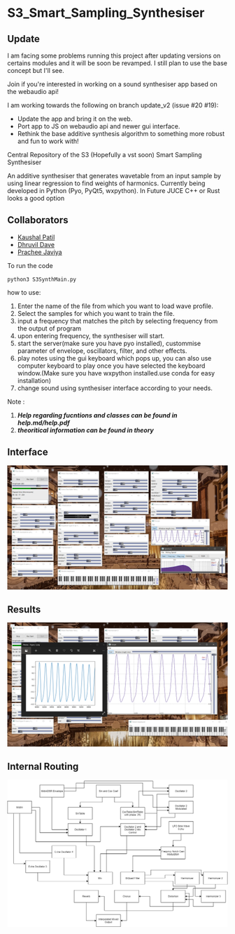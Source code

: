 # S3_Smart_Sampling_Synthesiser

## Update

I am facing some problems running this project after updating versions on certains modules and it will be soon be revamped. I still plan to use the base concept but I'll see.

Join if you're interested in working on a sound synthesiser app based on the webaudio api!

I am working towards the following on branch update_v2 (issue #20 #19):
- Update the app and bring it on the web.
- Port app to JS on webaudio api and newer gui interface.
- Rethink the base additive synthesis algorithm to something more robust and fun to work with!

Central Repository of the S3 (Hopefully a vst soon) Smart Sampling Synthesiser

An additive synthesiser that generates wavetable from an input sample by using linear regression to find weights of harmonics. Currently being developed in Python (Pyo, PyQt5, wxpython).
In Future JUCE C++ or Rust looks a good option

## Collaborators

- [Kaushal Patil ](https://github.com/Kaushal1011)
- [Dhruvil Dave ](https://github.com/dhruvildave)
- [Prachee Javiya ](https://github.com/PracheeJaviya)


To run the code

```shell
python3 S3SynthMain.py
```

how to use:

1. Enter the name of the file from which you want to load wave profile.
2. Select the samples for which you want to train the file.
3. input a frequency that matches the pitch by selecting frequency from the output of program
4. upon entering frequency, the synthesiser will start.
5. start the server(make sure you have pyo installed), custommise parameter of envelope, oscillators, filter, and other effects.
6. play notes using the gui keyboard which pops up, you can also use computer keyboard to play once you have selected the keyboard window.(Make sure you have wxpython installed.use conda for easy installation)
7. change sound using synthesiser interface according to your needs.

Note :

1. ___Help regarding fucntions and classes can be found in help.md/help.pdf___
2. ___theoritical information can be found in theory___

## Interface

![Interface](misc/Innterface.png)

## Results

![Results](misc/Output.png)

## Internal Routing

![Routing](theory/S3Synth.png)
